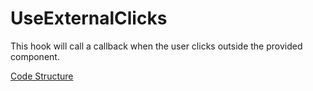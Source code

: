 # UseExternalClicks
This hook will call a callback when the user clicks outside the provided component.

[Code Structure](docs/Structure.md)